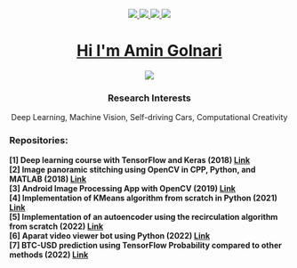 <p align="center">
  <a href="https://www.linkedin.com/in/amin-golnari/">
    <img src="https://img.shields.io/badge/-Amin_Golnari-blue?style=flat&logo=Linkedin&logoColor=white&link=https://www.linkedin.com/in/amin-golnari/" 
    </a> 
    <a href="https://www.instagram.com/deepmentality/">
    <img src="https://img.shields.io/badge/-DeepMentality-red?style=flat&logo=Instagram&logoColor=white&link=https://www.instagram.com/deepmentality/" 
    </a>
    <a href="https://github.com/amingolnari">
    <img src="https://img.shields.io/badge/-amingolnari-gray?style=flat&logo=GitHub&logoColor=white&link=https://github.com/amingolnari" 
    </a>
    <a href="https://twitter.com/Aminglnr">
    <img src="https://img.shields.io/badge/-Aminglnr-white?style=flat&logo=Twitter&logoColor=blue&link=https://twitter.com/Aminglnr" 
    </a>
<h1 align="center"><a href="https://amingolnari.github.io/">
  Hi I'm Amin Golnari</h1></a>
</p>
<p align='center'>
  <a href="#"><img src = "https://visitor-badge.glitch.me/badge?page_id=amingolnari.visitor-badge&left_text=My%20Page%20Visitors"></a>
</p>
  <h3 align="center">
  Research Interests </h3>
    <p align="center">
      Deep Learning, Machine Vision, Self-driving Cars, Computational Creativity </p>
      </p>
      <!--
      <p align="center">
        <img
             align="center"
             height="165"
             src="https://github-readme-stats.vercel.app/api?username=amingolnari&count_private=false&show_icons=true&custom_title=Github%20Status&hide=issues&hide_border=true&bg_color=fff0ff00&title_color=a13371&icon_color=ffff7b&text_color=069e8a"
             />
      </p> -->

### Repositories:
<p>
  <b>
    [1] Deep learning course with TensorFlow and Keras (2018) <a href="https://github.com/amingolnari/Deep-Learning-Course">Link</a><br>
    [2] Image panoramic stitching using OpenCV in CPP, Python, and MATLAB (2018) <a href="https://github.com/amingolnari/Image-Panoramic-Stitching">Link</a><br>
    [3] Android Image Processing App with OpenCV (2019) <a href="https://github.com/amingolnari/Android-OpenCV">Link</a><br>
    [4] Implementation of KMeans algorithm from scratch in Python (2021) <a href="https://github.com/amingolnari/KMeans-py">Link</a><br>
    [5] Implementation of an autoencoder using the recirculation algorithm from scratch (2022) <a href="https://github.com/amingolnari/Learning-Representations-by-Recirculation">Link</a><br>
    [6] Aparat video viewer bot using Python (2022) <a href="https://github.com/amingolnari/AparatViewerBot">Link</a><br>
    [7] BTC-USD prediction using TensorFlow Probability compared to other methods (2022) <a href="https://github.com/amingolnari/BTCUSD-PricePrediction">Link</a><br>
  </b></p>
